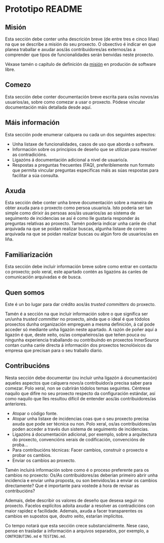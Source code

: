 # Prototipo README

## Misión

Esta sección debe conter unha descrición breve (de entre tres e cinco liñas) na que se describe a misión do seu proxecto. O obxectivo é indicar en que planea traballar e axudar aos/ás contribuidores/as externos/as a comprender que tipos de funcionalidades serán benvidas neste proxecto.

Véxase tamén o capítulo de definición da [misión](https://producingoss.com/en/producingoss.html#mission-statement) en produción de software libre.

## Comezo

Esta sección debe conter documentación breve escrita para os/as novos/as usuarios/as, sobre como comezar a usar o proxecto. Pódese vincular documentación máis detallada desde aquí.

## Máis información

Esta sección pode enumerar calquera ou cada un dos seguintes aspectos:

- Unha listaxe de funcionalidades, casos de uso que aborda o software.
- Información sobre os principios de deseño que se utilizan para resolver as contradicións.
- Ligazóns á documentación adicional a nivel de usuario/a.
- Respostas a preguntas frecuentes (FAQ), preferiblemente nun formato que permita vincular preguntas específicas máis as súas respostas para facilitar a súa consulta.

## Axuda

Esta sección debe conter unha breve documentación sobre a maneira de obter axuda para o proxecto como persoa usuario/a. Isto podería ser tan simple como dirixir ás persoas aos/ás usuarios/as ao sistema de seguimento de incidencias se así é como lle gustaría responder ás preguntas relativas ao proxecto. Tamén podería indicar unha canle de chat arquivada na que se poidan realizar buscas, algunha listaxe de correo arquivada na que se poidan realizar buscas ou algún foro de usuarios/as en liña.

## Familiarización

Esta sección debe incluír información breve sobre como entrar en contacto co proxecto; polo xeral, este apartado contén as ligazóns ás canles de comunicación arquivadas e de busca. 

## Quen somos

Este é un bo lugar para dar crédito aos/ás *trusted committers* do proxecto.

Tamén é a sección na que incluír información sobre o que significa ser un/unha *trusted committer* no proxecto, aínda que o ideal é que tódolos proxectos dunha organización empreguen a mesma definición, á cal pode acceder só mediante unha ligazón neste apartado. A razón de poñer aquí a ligazón é que, deste xeito, os/as compañeiros/as que teñen pouca ou ningunha experiencia traballando ou contribuíndo en proxectos InnerSource contan cunha canle directa á información dos proxectos tecnolóxicos da empresa que precisan para o seu traballo diario.

## Contribucións

Nesta sección debe documentar (ou incluír unha ligazón á documentación) aqueles aspectos que calquera novo/a contribuidor/a precisa saber para comezar. Polo xeral, non se cubrirán tódolos temas seguintes. Céntrese naquilo que difire no seu proxecto respecto da configuración estándar, así como naquilo que lles resultou difícil de entender aos/ás contribuidores/as anteriores.

- Atopar o código fonte.
- Atopar unha listaxe de incidencias coas que o seu proxecto precisa axuda que pode ser técnica ou non. Polo xeral, os/as contribuidores/as poden acceder a través dun sistema de seguimento de incidencias. 
- Ligazóns á documentación adicional, por exemplo, sobre a arquitectura do proxecto, convencións xerais de codificación, convencións de proba...
- Para contribucións técnicas: Facer cambios, construír o proxecto e probar os cambios.
- Enviar os cambios ao proxecto.

Tamén incluirá información sobre como é o proceso preferente para os cambios no proxecto: Os/As contribuidores/as deberían primeiro abrir unha incidencia e enviar unha proposta, ou son benvidos/as a enviar os cambios directamente? Que é importante para vostede á hora de revisar as contribucións?

Ademais, debe describir os valores de deseño que desexa seguir no proxecto. Facelos explícitos adoita axudar a resolver as contradicións con maior rapidez e facilidade. Ademais, axuda a facer transparentes os cambios en supostos que, doutro xeito, estarían implícitos.

Co tempo notará que esta sección crece substancialmente. Nese caso, pense en trasladar a información a arquivos separados, por exemplo, a `CONTRIBUTING.md` e `TESTING.md`.
